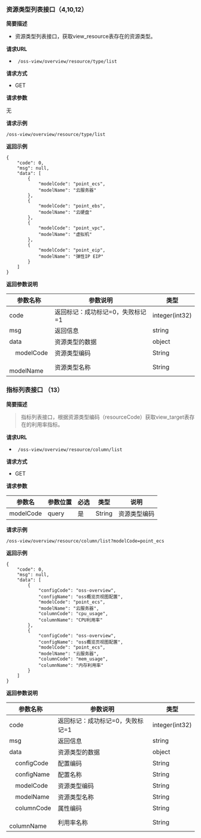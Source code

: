 ###  资源类型列表接口（4,10,12）

**简要描述**

- 资源类型列表接口，获取view_resource表存在的资源类型。

**请求URL**

- ` /oss-view/overview/resource/type/list`

**请求方式**
- GET

**请求参数**

无

**请求示例**

``` http
/oss-view/overview/resource/type/list
```

**返回示例**

```
{
    "code": 0,
    "msg": null,
    "data": [
        {
            "modelCode": "point_ecs",
            "modelName": "云服务器"
        },
       	{
            "modelCode": "point_ebs",
            "modelName": "云硬盘"
        },
        {
            "modelCode": "point_vpc",
            "modelName": "虚拟机"
        },
        {
            "modelCode": "point_eip",
            "modelName": "弹性IP EIP"
        }
    ]
}

```

**返回参数说明**

| 参数名称        | 参数说明                         | 类型           |
| --------------- | -------------------------------- | -------------- |
| code            | 返回标记：成功标记=0，失败标记=1 | integer(int32) |
| msg             | 返回信息                         | string         |
| data            | 资源类型的数据                   | object         |
| &emsp;modelCode | 资源类型编码                     | String         |
| &emsp;modelName | 资源类型名称                     | String         |

### 指标列表接口 （13）

**简要描述**

> 指标列表接口，根据资源类型编码（resourceCode）获取view_target表存在的利用率指标。

**请求URL**

- ` /oss-view/overview/resource/column/list`

**请求方式**

- GET

**请求参数**

| 参数名       | 参数位置 | 必选 | 类型   | 说明     |
| ------------ | -------- | ---- | ------ | -------- |
| modelCode | query    | 是   | String | 资源类型编码 |

**请求示例**

``` http
/oss-view/overview/resource/column/list?modelCode=point_ecs
```

**返回示例**

```
{
    "code": 0,
    "msg": null,
    "data": [
        {
            "configCode": "oss-overview",
            "configName": "oss概览页视图配置",
            "modelCode": "point_ecs",
            "modelName": "云服务器",
            "columnCode": "cpu_usage",
            "columnName": "CPU利用率"
        },
        {
            "configCode": "oss-overview",
            "configName": "oss概览页视图配置",
            "modelCode": "point_ecs",
            "modelName": "云服务器",
            "columnCode": "mem_usage",
            "columnName": "内存利用率"
        }
    ]
}

```

**返回参数说明**

| 参数名称           | 参数说明                         | 类型           |
| ------------------ | -------------------------------- | -------------- |
| code               | 返回标记：成功标记=0，失败标记=1 | integer(int32) |
| msg                | 返回信息                         | string         |
| data               | 资源类型的数据                   | object         |
| &emsp;configCode |     配置编码                     | String         |
| &emsp;configName |     配置名称                     | String         |
| &emsp;modelCode |     资源类型编码                     | String         |
| &emsp;modelName |     资源类型名称                     | String         |
| &emsp;columnCode |    属性编码                     | String         |
| &emsp;columnName |    利用率名称                     | String         |

